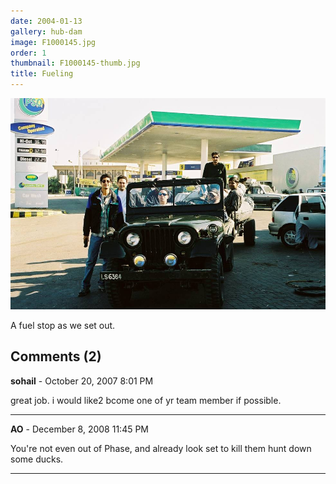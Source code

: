 ```yaml
---
date: 2004-01-13
gallery: hub-dam
image: F1000145.jpg
order: 1
thumbnail: F1000145-thumb.jpg
title: Fueling
---
```


![Fueling](./F1000145.jpg)

A fuel stop as we set out.

<div id="comments">

## Comments (2)

**sohail** - October 20, 2007  8:01 PM

great job.
i would like2 bcome one of yr team member if possible.

---

**AO** - December  8, 2008 11:45 PM

You're not even out of Phase, and already look set to kill them hunt down some ducks.

---

</div>